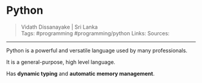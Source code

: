 # Python

> Vidath Dissanayake | Sri Lanka  
> Tags: #programming #programming/python 
> Links: 
> Sources:  

---

Python is a powerful and versatile language used by many professionals.

It is a general-purpose, high level language.

Has **dynamic typing** and **automatic memory management**.